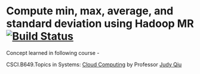 # Compute min, max, average, and standard deviation using Hadoop MR   [![Build Status](https://travis-ci.org/mjaglan/BasicStatisticsMCR.svg?branch=master)](https://travis-ci.org/mjaglan/BasicStatisticsMCR)

Concept learned in following course -

CSCI.B649.Topics in Systems: [Cloud Computing](https://www.soic.indiana.edu/graduate/courses/index.html?number=B649&department=CSCI) by Professor [Judy Qiu](http://www.cs.indiana.edu/~xqiu/)
